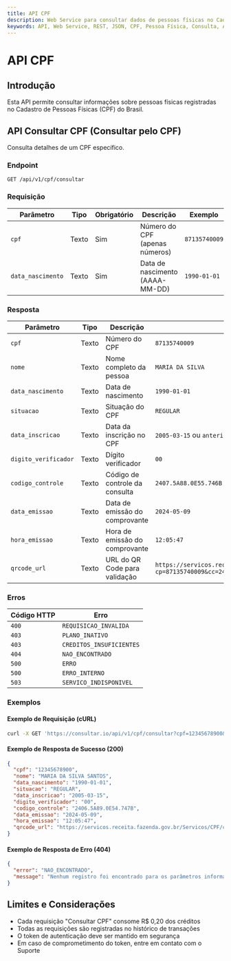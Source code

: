 ```yaml
---
title: API CPF
description: Web Service para consultar dados de pessoas físicas no Cadastro de Pessoas Físicas (CPF)
keywords: API, Web Service, REST, JSON, CPF, Pessoa Física, Consulta, API, Brasil
---
```


# API CPF

## Introdução

Esta API permite consultar informações sobre pessoas físicas registradas no Cadastro de Pessoas Físicas (CPF) do Brasil.

## API Consultar CPF (Consultar pelo CPF)

Consulta detalhes de um CPF específico.

### Endpoint

`GET /api/v1/cpf/consultar`

### Requisição

| Parâmetro | Tipo | Obrigatório | Descrição | Exemplo |
| --- | --- | --- | --- | --- |
| `cpf` | Texto | Sim | Número do CPF (apenas números) | `87135740009` |
| `data_nascimento` | Texto | Sim | Data de nascimento (AAAA-MM-DD) | `1990-01-01` |

### Resposta

| Parâmetro | Tipo | Descrição | Exemplo |
| --- | --- | --- | --- |
| `cpf` | Texto | Número do CPF | `87135740009` |
| `nome` | Texto | Nome completo da pessoa | `MARIA DA SILVA` |
| `data_nascimento` | Texto | Data de nascimento | `1990-01-01` |
| `situacao` | Texto | Situação do CPF | `REGULAR` |
| `data_inscricao` | Texto | Data da inscrição no CPF | `2005-03-15` ou `anterior a 10/11/1990` |
| `digito_verificador` | Texto | Dígito verificador | `00` |
| `codigo_controle` | Texto | Código de controle da consulta | `2407.5A88.0E55.746B` |
| `data_emissao` | Texto | Data de emissão do comprovante | `2024-05-09` |
| `hora_emissao` | Texto | Hora de emissão do comprovante | `12:05:47` |
| `qrcode_url` | Texto | URL do QR Code para validação | `https://servicos.receita.fazenda.gov.br/Servicos/CPF/ca/ResultadoAut.asp?cp=87135740009&cc=24075A880E55746B&de=09052025&he=120547&dv=00&em=01` |

### Erros

| Código HTTP | Erro                     |
| ----------- | ------------------------ |
| `400`       | `REQUISICAO_INVALIDA`    |
| `403`       | `PLANO_INATIVO`          |
| `403`       | `CREDITOS_INSUFICIENTES` |
| `404`       | `NAO_ENCONTRADO`         |
| `500`       | `ERRO`                   |
| `500`       | `ERRO_INTERNO`           |
| `503`       | `SERVICO_INDISPONIVEL`   |

### Exemplos

#### Exemplo de Requisição (cURL)

```bash
curl -X GET 'https://consultar.io/api/v1/cpf/consultar?cpf=12345678900&data_nascimento=1990-01-01' -H 'Authorization: Token <seu-token>'
```

#### Exemplo de Resposta de Sucesso (200)

```json
{
  "cpf": "12345678900",
  "nome": "MARIA DA SILVA SANTOS",
  "data_nascimento": "1990-01-01",
  "situacao": "REGULAR",
  "data_inscricao": "2005-03-15",
  "digito_verificador": "00",
  "codigo_controle": "2406.5A89.0E54.747B",
  "data_emissao": "2024-05-09",
  "hora_emissao": "12:05:47",
  "qrcode_url": "https://servicos.receita.fazenda.gov.br/Servicos/CPF/ca/ResultadoAut.asp?cp=12345678900&cc=24065A890E54747B&de=09052024&he=120547&dv=00&em=01"
}
```

#### Exemplo de Resposta de Erro (404)

```json
{
  "error": "NAO_ENCONTRADO",
  "message": "Nenhum registro foi encontrado para os parâmetros informados."
}
```

## Limites e Considerações

- Cada requisição "Consultar CPF" consome R$ 0,20 dos créditos
- Todas as requisições são registradas no histórico de transações
- O token de autenticação deve ser mantido em segurança
- Em caso de comprometimento do token, entre em contato com o Suporte
